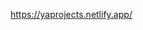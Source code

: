 
https://yaprojects.netlify.app/



<!---
yalcinaksakal/yalcinaksakal is a ✨ special ✨ repository because its `README.md` (this file) appears on your GitHub profile.
You can click the Preview link to take a look at your changes.
--->
